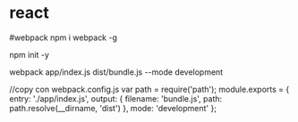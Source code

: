 # react

#webpack
npm i webpack -g

npm init -y

webpack app/index.js dist/bundle.js --mode development

//copy con webpack.config.js
var path = require('path');
module.exports = {
  entry: './app/index.js',
  output: {
    filename: 'bundle.js',
    path: path.resolve(__dirname, 'dist')
  },
  mode: 'development'
};
